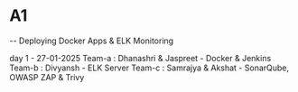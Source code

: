 # A1
-- 
Deploying Docker Apps & ELK Monitoring

day 1 - 27-01-2025
	Team-a : Dhanashri & Jaspreet 	-	Docker & Jenkins
	Team-b : Divyansh		-	ELK Server
	Team-c : Samrajya & Akshat	-	SonarQube, OWASP ZAP & Trivy
